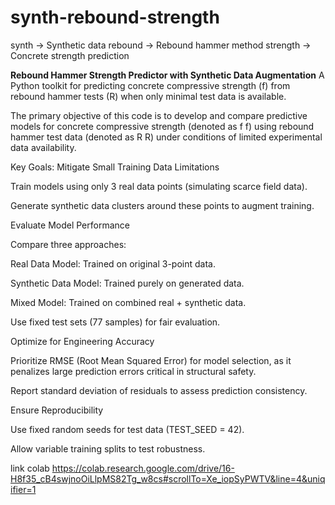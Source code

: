# synth-rebound-strength
   synth → Synthetic data  rebound → Rebound hammer method  strength → Concrete strength prediction

**Rebound Hammer Strength Predictor with Synthetic Data Augmentation**
A Python toolkit for predicting concrete compressive strength (f) from rebound hammer tests (R) when only minimal test data is available.

The primary objective of this code is to develop and compare predictive models for concrete compressive strength (denoted as 
f
f) using rebound hammer test data (denoted as 
R
R) under conditions of limited experimental data availability.

Key Goals:
Mitigate Small Training Data Limitations

Train models using only 3 real data points (simulating scarce field data).

Generate synthetic data clusters around these points to augment training.

Evaluate Model Performance

Compare three approaches:

Real Data Model: Trained on original 3-point data.

Synthetic Data Model: Trained purely on generated data.

Mixed Model: Trained on combined real + synthetic data.

Use fixed test sets (77 samples) for fair evaluation.

Optimize for Engineering Accuracy

Prioritize RMSE (Root Mean Squared Error) for model selection, as it penalizes large prediction errors critical in structural safety.

Report standard deviation of residuals to assess prediction consistency.

Ensure Reproducibility

Use fixed random seeds for test data (TEST_SEED = 42).

Allow variable training splits to test robustness.

link  colab https://colab.research.google.com/drive/16-H8f35_cB4swjnoOiLlpMS82Tg_w8cs#scrollTo=Xe_iopSyPWTV&line=4&uniqifier=1



